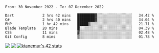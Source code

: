 <!--START_SECTION:waka-->

```text
From: 30 November 2022 - To: 07 December 2022

Dart             2 hrs 42 mins   ████████▓░░░░░░░░░░░░░░░░   34.42 %
C#               2 hrs 40 mins   ████████▓░░░░░░░░░░░░░░░░   34.04 %
PHP              1 hr 42 mins    █████▒░░░░░░░░░░░░░░░░░░░   21.71 %
Blade Template   20 mins         █░░░░░░░░░░░░░░░░░░░░░░░░   04.39 %
CSS              11 mins         ▓░░░░░░░░░░░░░░░░░░░░░░░░   02.48 %
Git Config       8 mins          ▒░░░░░░░░░░░░░░░░░░░░░░░░   01.78 %
```

<!--END_SECTION:waka-->
<a href="https://github.com/anuraghazra/github-readme-stats">
  <img align="left" src="https://github-readme-stats.vercel.app/api?username=Tanesan&count_private=true&show_icons=true" />
<img align="left" src="https://github-readme-stats.vercel.app/api/top-langs/?username=Tanesan" />
</a>

[![ktanemur's 42 stats](https://badge42.vercel.app/api/v2/cl1wslf6s002109l771rng2w8/stats?cursusId=21&coalitionId=62)](https://github.com/JaeSeoKim/badge42)
